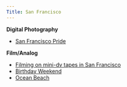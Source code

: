 ```yaml
---
Title: San Francisco
---
```

<style>

body {
overflow-x: hidden;
}
.full-width {
	left: 50%;
	margin-left: -50vw;
	margin-right: -50vw;
	max-width: 100vw;
	position: relative;
	right: 50%;
	width: 100vw;
}

</style>

**Digital Photography**

* [San Francisco Pride](san-francisco/san-francisco-pride)

**Film/Analog**

* [Filming on mini-dv tapes in San Francisco](filming-minidv-sf)
* [Birthday Weekend](san-francisco/birthday-weekend)
* [Ocean Beach](san-francisco/ocean-beach)






